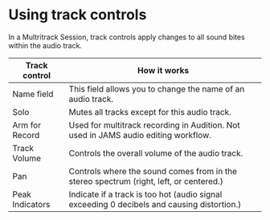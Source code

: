 # Using track controls

In a Multritrack Session, track controls apply changes to all sound bites within the audio track.

| Track control | How it works |
| --- | --- |
| Name field | This field allows you to change the name of an audio track. |
| Solo | Mutes all tracks except for this audio track. |
| Arm for Record | Used for multitrack recording in Audition. Not used in JAMS audio editing workflow. |
| Track Volume | Controls the overall volume of the audio track. |
| Pan | Controls where the sound comes from in the stereo spectrum \(right, left, or centered.\) |
| Peak Indicators | Indicate if a track is too hot \(audio signal exceeding 0 decibels and causing distortion.\) |

